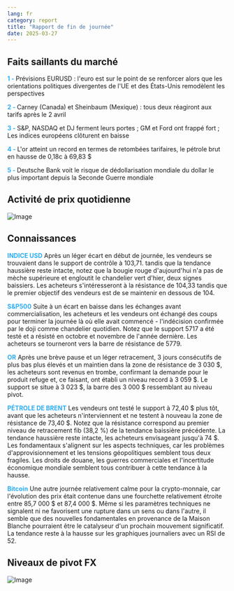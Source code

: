 ```yaml
---
lang: fr
category: report
title: "Rapport de fin de journée"
date: 2025-03-27
---
```



<h2>Faits saillants du marché</h2>
<strong style="color: #2caef7;">1 - </strong> Prévisions EURUSD : l'euro est sur le point de se renforcer alors que les orientations politiques divergentes de l'UE et des États-Unis remodèlent les perspectives

<strong style="color: #2caef7;">2 - </strong> Carney (Canada) et Sheinbaum (Mexique) : tous deux réagiront aux tarifs après le 2 avril

<strong style="color: #2caef7;">3 - </strong> S&P, NASDAQ et DJ ferment leurs portes ; GM et Ford ont frappé fort ; Les indices européens clôturent en baisse

<strong style="color: #2caef7;">4 - </strong> L'or atteint un record en termes de retombées tarifaires, le pétrole brut en hausse de 0,18c à 69,83 $

<strong style="color: #2caef7;">5 - </strong> Deutsche Bank voit le risque de dédollarisation mondiale du dollar le plus important depuis la Seconde Guerre mondiale



<h2>Activité de prix quotidienne</h2>
<img src="https://markleighedu.github.io/img/Mar-2025/27-Mar-2025/price.jpg" alt="Image"/>

<h2>Connaissances</h2>
<strong style="color: #2caef7;">INDICE USD</strong> Après un léger écart en début de journée, les vendeurs se trouvaient dans le support de contrôle à 103,71. tandis que la tendance haussière reste intacte, notez que la bougie rouge d'aujourd'hui n'a pas de mèche supérieure et engloutit le chandelier vert d'hier, deux signes baissiers. Les acheteurs s'intéresseront à la résistance de 104,33 tandis que le premier objectif des vendeurs est de se maintenir en dessous de 104.

<strong style="color: #2caef7;">S&P500</strong> Suite à un écart en baisse dans les échanges avant commercialisation, les acheteurs et les vendeurs ont échangé des coups pour terminer la journée là où elle avait commencé - l'indécision confirmée par le doji comme chandelier quotidien. Notez que le support 5717 a été testé et a résisté en octobre et novembre de l'année dernière. Les acheteurs se tourneront vers la barre de résistance de 5779. 

<strong style="color: #2caef7;">OR</strong> Après une brève pause et un léger retracement, 3 jours consécutifs de plus bas plus élevés et un maintien dans la zone de résistance de 3 030 $, les acheteurs sont revenus en trombe, confirmant la demande pour le produit refuge et, ce faisant, ont établi un niveau record à 3 059 $. Le support se situe à 3 023 $, la barre des 3 000 $ ressemblant au niveau pivot.

<strong style="color: #2caef7;">PÉTROLE DE BRENT</strong> Les vendeurs ont testé le support à 72,40 $ plus tôt, avant que les acheteurs n'interviennent et ne testent à nouveau la zone de résistance de 73,40 $. Notez que la résistance correspond au premier niveau de retracement fib (38,2 %) de la tendance baissière précédente. La tendance haussière reste intacte, les acheteurs envisageant jusqu'à 74 $. Les fondamentaux s'alignent sur les aspects techniques, car les problèmes d'approvisionnement et les tensions géopolitiques semblent tous deux fragiles. Les droits de douane, les guerres commerciales et l'incertitude économique mondiale semblent tous contribuer à cette tendance à la hausse.

<strong style="color: #2caef7;">Bitcoin</strong> Une autre journée relativement calme pour la crypto-monnaie, car l'évolution des prix était contenue dans une fourchette relativement étroite entre 85,7 000 $ et 87,4 000 $. Même si les paramètres techniques ne signalent ni ne favorisent une rupture dans un sens ou dans l'autre, il semble que des nouvelles fondamentales en provenance de la Maison Blanche pourraient être le catalyseur d'un prochain mouvement significatif. La tendance reste à la hausse sur les graphiques journaliers avec un RSI de 52.



<h2>Niveaux de pivot FX</h2>
<img src="https://markleighedu.github.io/img/Mar-2025/27-Mar-2025/pivot.jpg" alt="Image"/>